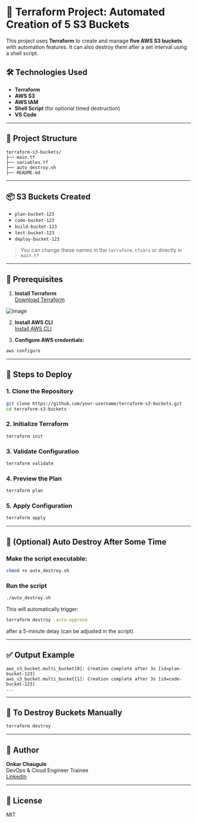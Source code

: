 # 🚀 Terraform Project: Automated Creation of 5 S3 Buckets

This project uses **Terraform** to create and manage **five AWS S3 buckets** with automation features. It can also destroy them after a set interval using a shell script.

## 🛠️ Technologies Used

- **Terraform**
- **AWS S3**
- **AWS IAM**
- **Shell Script** (for optional timed destruction)
- **VS Code**

---

## 📁 Project Structure

```
terraform-s3-buckets/
├── main.tf
├── variables.tf
├── auto_destroy.sh
├── README.md
```

---

## 📦 S3 Buckets Created

- `plan-bucket-123`
- `code-bucket-123`
- `build-bucket-123`
- `test-bucket-123`
- `deploy-bucket-123`

> You can change these names in the `terraform.tfvars` or directly in `main.tf`

---

## 🔧 Prerequisites

1. **Install Terraform**  
   [Download Terraform](https://developer.hashicorp.com/terraform/downloads)

![image](https://github.com/user-attachments/assets/f04c2e38-e8f6-4541-9bab-a138924fa644)

2. **Install AWS CLI**  
   [Install AWS CLI](https://docs.aws.amazon.com/cli/latest/userguide/install-cliv2.html)

3. **Configure AWS credentials:**
```bash
aws configure
```

---

## 🚀 Steps to Deploy

### 1. Clone the Repository
```bash
git clone https://github.com/your-username/terraform-s3-buckets.git
cd terraform-s3-buckets
```

### 2. Initialize Terraform
```bash
terraform init
```

### 3. Validate Configuration
```bash
terraform validate
```

### 4. Preview the Plan
```bash
terraform plan
```

### 5. Apply Configuration
```bash
terraform apply
```

---

## 🧨 (Optional) Auto Destroy After Some Time

### Make the script executable:
```bash
chmod +x auto_destroy.sh
```

### Run the script
```bash
./auto_destroy.sh
```

This will automatically trigger:
```bash
terraform destroy -auto-approve
```
after a 5-minute delay (can be adjusted in the script).

---

## ✅ Output Example

```
aws_s3_bucket.multi_bucket[0]: Creation complete after 3s [id=plan-bucket-123]
aws_s3_bucket.multi_bucket[1]: Creation complete after 3s [id=code-bucket-123]
...
```

---

## 🧹 To Destroy Buckets Manually

```bash
terraform destroy
```

---

## 📝 Author

**Onkar Chaugule**  
DevOps & Cloud Engineer Trainee  
[LinkedIn](https://linkedin.com/in/onkar-chaugule)

---

## 📄 License

MIT
